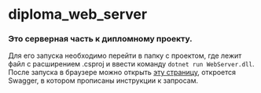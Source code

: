 # diploma_web_server

### Это серверная часть к дипломному проекту.

Для его запуска необходимо перейти в папку с проектом, где лежит файл с расширением .csproj и ввести команду `dotnet run WebServer.dll`.
После запуска в браузере можно открыть [эту страницу](https://localhost:7019/swagger/index.html), откроется Swagger, в котором прописаны инструкции к запросам.